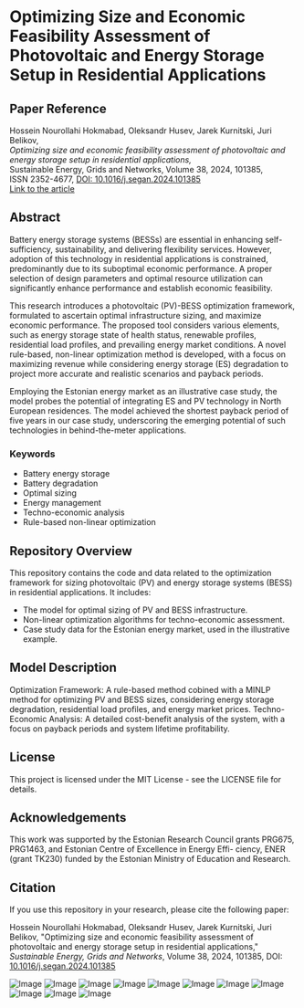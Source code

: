 # Optimizing Size and Economic Feasibility Assessment of Photovoltaic and Energy Storage Setup in Residential Applications

## Paper Reference

Hossein Nourollahi Hokmabad, Oleksandr Husev, Jarek Kurnitski, Juri Belikov,  
*Optimizing size and economic feasibility assessment of photovoltaic and energy storage setup in residential applications,*  
Sustainable Energy, Grids and Networks, Volume 38, 2024, 101385,  
ISSN 2352-4677, [DOI: 10.1016/j.segan.2024.101385](https://doi.org/10.1016/j.segan.2024.101385)  
[Link to the article](https://www.sciencedirect.com/science/article/pii/S2352467724001140)

## Abstract

Battery energy storage systems (BESSs) are essential in enhancing self-sufficiency, sustainability, and delivering flexibility services. However, adoption of this technology in residential applications is constrained, predominantly due to its suboptimal economic performance. A proper selection of design parameters and optimal resource utilization can significantly enhance performance and establish economic feasibility. 

This research introduces a photovoltaic (PV)-BESS optimization framework, formulated to ascertain optimal infrastructure sizing, and maximize economic performance. The proposed tool considers various elements, such as energy storage state of health status, renewable profiles, residential load profiles, and prevailing energy market conditions. A novel rule-based, non-linear optimization method is developed, with a focus on maximizing revenue while considering energy storage (ES) degradation to project more accurate and realistic scenarios and payback periods. 

Employing the Estonian energy market as an illustrative case study, the model probes the potential of integrating ES and PV technology in North European residences. The model achieved the shortest payback period of five years in our case study, underscoring the emerging potential of such technologies in behind-the-meter applications.

### Keywords
- Battery energy storage
- Battery degradation
- Optimal sizing
- Energy management
- Techno-economic analysis
- Rule-based non-linear optimization

## Repository Overview

This repository contains the code and data related to the optimization framework for sizing photovoltaic (PV) and energy storage systems (BESS) in residential applications. It includes:
- The model for optimal sizing of PV and BESS infrastructure.
- Non-linear optimization algorithms for techno-economic assessment.
- Case study data for the Estonian energy market, used in the illustrative example.

## Model Description

Optimization Framework: A rule-based method cobined with a MINLP method for optimizing PV and BESS sizes, considering energy storage degradation, residential load profiles, and energy market prices.
Techno-Economic Analysis: A detailed cost-benefit analysis of the system, with a focus on payback periods and system lifetime profitability.

## License
This project is licensed under the MIT License - see the LICENSE file for details.

## Acknowledgements

This work was supported by the Estonian Research Council grants PRG675, PRG1463, and Estonian Centre of Excellence in Energy Effi- ciency, ENER (grant TK230) funded by the Estonian Ministry of Education and Research. 

## Citation
If you use this repository in your research, please cite the following paper:

Hossein Nourollahi Hokmabad, Oleksandr Husev, Jarek Kurnitski, Juri Belikov, "Optimizing size and economic feasibility assessment of photovoltaic and energy storage setup in residential applications," *Sustainable Energy, Grids and Networks*, Volume 38, 2024, 101385, DOI: [10.1016/j.segan.2024.101385](https://doi.org/10.1016/j.segan.2024.101385)

![Image](https://github.com/user-attachments/assets/4a04164e-74a1-4187-bd13-94c388389db8)
![Image](https://github.com/user-attachments/assets/37ee5a4b-e491-415d-a8dd-e3921d261bca)
![Image](https://github.com/user-attachments/assets/25d1bc89-09b2-4691-83b8-8ea487b8c528)
![Image](https://github.com/user-attachments/assets/7b544ba2-9d94-49dc-bfbb-6018a4cf9bf2)
![Image](https://github.com/user-attachments/assets/d1a39fb9-18c8-42d3-8583-1921ac50ee4f)
![Image](https://github.com/user-attachments/assets/576a2b5f-6ad1-41e0-892e-a0adfe61086a)
![Image](https://github.com/user-attachments/assets/0e6c430a-426a-47b6-91fa-2be7d59c09d0)
![Image](https://github.com/user-attachments/assets/534a14e8-9df6-445e-a15c-25659566c97d)
![Image](https://github.com/user-attachments/assets/a5a430bf-71a7-4c17-ace8-fd4ad1753915)
![Image](https://github.com/user-attachments/assets/3979a6a6-e8a9-42c0-a735-f32fb3b8445f)
![Image](https://github.com/user-attachments/assets/5a2b6b3d-9995-4f65-a671-92c1c1876cc9)
